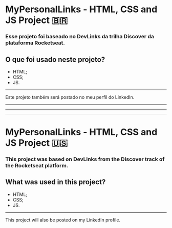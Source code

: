 # MyPersonalLinks - HTML, CSS and JS Project 🇧🇷

### Esse projeto foi baseado no DevLinks da trilha Discover da plataforma Rocketseat.

## O que foi usado neste projeto?

- HTML;
- CSS;
- JS.

<hr>

Este projeto também será postado no meu perfil do LinkedIn.

<hr>
<hr>
<hr>

# MyPersonalLinks - HTML, CSS and JS Project 🇺🇸

### This project was based on DevLinks from the Discover track of the Rocketseat platform.

## What was used in this project?

- HTML;
- CSS;
- JS.

<hr>

This project will also be posted on my LinkedIn profile.
